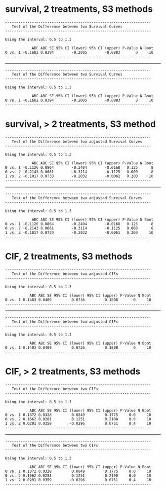 # survival, 2 treatments, S3 methods

    ------------------------------------------------------------------
       Test of the Difference between two Survival Curves
    ------------------------------------------------------------------
    
    Using the interval: 0.5 to 1.3 
    
                ABC ABC SE 95% CI (lower) 95% CI (upper) P-Value N Boot
    0 vs. 1 -0.1682 0.0394        -0.2005        -0.0883       0     10
    ------------------------------------------------------------------

---

    ------------------------------------------------------------------
       Test of the Difference between two Survival Curves
    ------------------------------------------------------------------
    
    Using the interval: 0.5 to 1.3 
    
                ABC ABC SE 95% CI (lower) 95% CI (upper) P-Value N Boot
    0 vs. 1 -0.1682 0.0394        -0.2005        -0.0883       0     10
    ------------------------------------------------------------------

# survival, > 2 treatments, S3 method

    ------------------------------------------------------------------
       Test of the Difference between two adjusted Survival Curves
    ------------------------------------------------------------------
    
    Using the interval: 0.5 to 1.3 
    
                ABC ABC SE 95% CI (lower) 95% CI (upper) P-Value N Boot
    0 vs. 1 -0.1126 0.0864        -0.2404        -0.0168   0.125      8
    0 vs. 2 -0.2143 0.0661        -0.3114        -0.1125   0.000      8
    1 vs. 2 -0.1017 0.0730        -0.2032        -0.0061   0.200     10
    ------------------------------------------------------------------

---

    ------------------------------------------------------------------
       Test of the Difference between two adjusted Survival Curves
    ------------------------------------------------------------------
    
    Using the interval: 0.5 to 1.3 
    
                ABC ABC SE 95% CI (lower) 95% CI (upper) P-Value N Boot
    0 vs. 1 -0.1126 0.0864        -0.2404        -0.0168   0.125      8
    0 vs. 2 -0.2143 0.0661        -0.3114        -0.1125   0.000      8
    1 vs. 2 -0.1017 0.0730        -0.2032        -0.0061   0.200     10
    ------------------------------------------------------------------

# CIF, 2 treatments, S3 methods

    ------------------------------------------------------------------
       Test of the Difference between two adjusted CIFs 
    ------------------------------------------------------------------
    
    Using the interval: 0.5 to 1.3 
    
               ABC ABC SE 95% CI (lower) 95% CI (upper) P-Value N Boot
    0 vs. 1 0.1403 0.0409         0.0736         0.1808       0     10
    ------------------------------------------------------------------

---

    ------------------------------------------------------------------
       Test of the Difference between two adjusted CIFs 
    ------------------------------------------------------------------
    
    Using the interval: 0.5 to 1.3 
    
               ABC ABC SE 95% CI (lower) 95% CI (upper) P-Value N Boot
    0 vs. 1 0.1403 0.0409         0.0736         0.1808       0     10
    ------------------------------------------------------------------

# CIF, > 2 treatments, S3 methods

    ------------------------------------------------------------------
       Test of the Difference between two CIFs 
    ------------------------------------------------------------------
    
    Using the interval: 0.5 to 1.3 
    
               ABC ABC SE 95% CI (lower) 95% CI (upper) P-Value N Boot
    0 vs. 1 0.1372 0.0328         0.0849         0.1775     0.0     10
    0 vs. 2 0.1662 0.0281         0.1251         0.2100     0.0     10
    1 vs. 2 0.0291 0.0359        -0.0296         0.0751     0.4     10
    ------------------------------------------------------------------

---

    ------------------------------------------------------------------
       Test of the Difference between two CIFs 
    ------------------------------------------------------------------
    
    Using the interval: 0.5 to 1.3 
    
               ABC ABC SE 95% CI (lower) 95% CI (upper) P-Value N Boot
    0 vs. 1 0.1372 0.0328         0.0849         0.1775     0.0     10
    0 vs. 2 0.1662 0.0281         0.1251         0.2100     0.0     10
    1 vs. 2 0.0291 0.0359        -0.0296         0.0751     0.4     10
    ------------------------------------------------------------------

